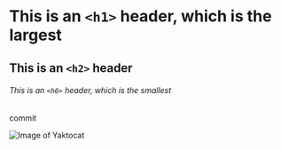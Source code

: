 # This is an `<h1>` header, which is the largest

## This is an `<h2>` header

###### This is an `<h6>` header, which is the smallest

commit

![Image of Yaktocat](https://octodex.github.com/images/yaktocat.png)
